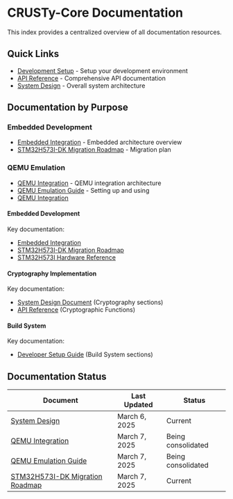 # CRUSTy-Core Documentation

This index provides a centralized overview of all documentation resources.

## Quick Links

- [Development Setup](Guides/DEVELOPER_SETUP.md) - Setup your development environment
- [API Reference](Guides/API_REFERENCE.md) - Comprehensive API documentation
- [System Design](Features/CRUSTY-Core_System_Design.md) - Overall system architecture

## Documentation by Purpose

### Embedded Development

- [Embedded Integration](Features/EMBEDDED_INTEGRATION.md) - Embedded architecture overview
- [STM32H573I-DK Migration Roadmap](Dev%20Progress/STM32H573I-DK_Migration_Roadmap.md) - Migration plan

### QEMU Emulation

- [QEMU Integration](Features/QEMU_Integration.md) - QEMU integration architecture
- [QEMU Emulation Guide](Guides/QEMU_EMULATION.md) - Setting up and using 
- [QEMU Integration](Features/QEMU_Integration.md)

#### Embedded Development

Key documentation:

- [Embedded Integration](Features/EMBEDDED_INTEGRATION.md)
- [STM32H573I-DK Migration Roadmap](Dev%20Progress/STM32H573I-DK_Migration_Roadmap.md)
- [STM32H573I Hardware Reference](STM32H573I.docx)

#### Cryptography Implementation

Key documentation:

- [System Design Document](Features/CRUSTY-Core_System_Design.md) (Cryptography sections)
- [API Reference](Guides/API_REFERENCE.md) (Cryptographic Functions)

#### Build System

Key documentation:

- [Developer Setup Guide](Guides/DEVELOPER_SETUP.md) (Build System sections)

## Documentation Status

| Document                                                                             | Last Updated  | Status             |
| ------------------------------------------------------------------------------------ | ------------- | ------------------ |
| [System Design](Features/CRUSTY-Core_System_Design.md)                               | March 6, 2025 | Current            |
| [QEMU Integration](Features/QEMU_Integration.md)                                     | March 7, 2025 | Being consolidated |
| [QEMU Emulation Guide](Guides/QEMU_EMULATION.md)                                     | March 7, 2025 | Being consolidated |
| [STM32H573I-DK Migration Roadmap](Dev%20Progress/STM32H573I-DK_Migration_Roadmap.md) | March 7, 2025 | Current            |
